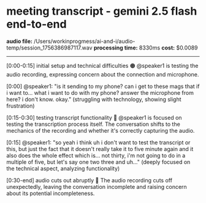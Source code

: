 # meeting transcript - gemini 2.5 flash end-to-end

**audio file:** /Users/workinprogmess/ai-and-i/audio-temp/session_1756386987117.wav
**processing time:** 8330ms
**cost:** $0.0089

---

[0:00-0:15] initial setup and technical difficulties 🟠
@speaker1 is testing the audio recording, expressing concern about the connection and microphone.

[0:00] @speaker1: "is it sending to my phone? can i get to these mags that if i want to... what i want to do with my phone? answer the microphone from here? i don't know. okay."
(struggling with technology, showing slight frustration)

[0:15-0:30] testing transcript functionality 🔵
@speaker1 is focused on testing the transcription process itself.  The conversation shifts to the mechanics of the recording and whether it's correctly capturing the audio.

[0:15] @speaker1: "so yeah i think uh i don't want to test the transcript or this, but just the fact that it doesn't really take it to five minute again and it also does the whole effect which is... not thirty, i'm not going to do in a multiple of five, but let's say one two three and uh..."
(deeply focused on the technical aspect, analyzing functionality)

[0:30-end] audio cuts out abruptly 🔴
The audio recording cuts off unexpectedly, leaving the conversation incomplete and raising concern about its potential incompleteness.